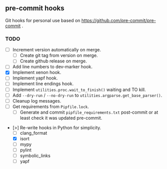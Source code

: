 ## pre-commit hooks

Git hooks for personal use based on https://github.com/pre-commit/pre-commit .

### TODO

- [ ] Increment version automatically on merge.
    - [ ] Create git tag from version on merge.
    - [ ] Create github release on merge.
- [ ] Add line numbers to dev-marker hook.
- [x] Implement xenon hook.
- [ ] Implement yapf hook.
- [ ] Implement line endings hook.
- [ ] Implement `utilities.proc.wait_to_finish()` waiting and TO kill.
- [ ] Add `--dry-run` / `--no-dry-run` to `utilities.argparse.get_base_parser()`.
- [ ] Cleanup log messages.
- [ ] Get requirements from `Pipfile.lock`.
    - [ ] Generate and commit `pipfile_requirements.txt` post-commit or at least check it was updated pre-commit.
- [>] Re-write hooks in Python for simplicity.
    - [ ] clang_format
    - [x] isort
    - [ ] mypy
    - [ ] pylint
    - [ ] symbolic_links
    - [ ] yapf
